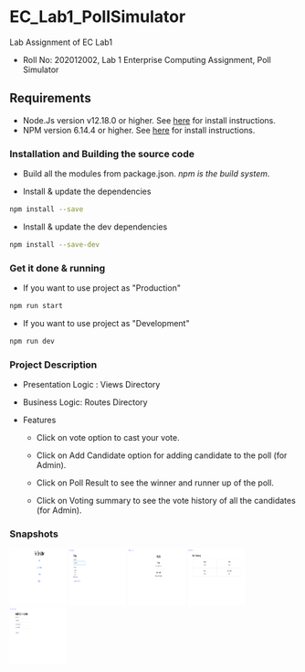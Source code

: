 # EC_Lab1_PollSimulator

Lab Assignment of EC Lab1

-   Roll No: 202012002, Lab 1 Enterprise Computing Assignment, Poll Simulator

## Requirements

-   Node.Js version v12.18.0 or higher. See [here](https://nodejs.org/en/download/) for install instructions.
-   NPM version 6.14.4 or higher. See [here](https://www.npmjs.com/get-npm) for install instructions.

### Installation and Building the source code

-   Build all the modules from package.json. _npm is the build system_.

-   Install & update the dependencies

```sh
npm install --save
```

-   Install & update the dev dependencies

```sh
npm install --save-dev
```

### Get it done & running

-   If you want to use project as "Production"

```sh
npm run start
```

-   If you want to use project as "Development"

```sh
npm run dev
```

### Project Description

-   Presentation Logic : Views Directory
-   Business Logic: Routes Directory

-   Features

    -   Click on vote option to cast your vote.

    -   Click on Add Candidate option for adding candidate to the poll (for Admin).

    -   Click on Poll Result to see the winner and runner up of the poll.

    -   Click on Voting summary to see the vote history of all the candidates (for Admin).

### Snapshots 
<img src="/SnapShots/Home.png" alt="Vote" style="height: 100px; width:100px;"/>
<img src="/SnapShots/Vote.png" alt="Vote" style="height: 100px; width:100px;"/>
<img src="/SnapShots/Result.png" alt="Vote" style="height: 100px; width:100px;"/>
<img src="/SnapShots/Vote Summary.png" alt="Vote" style="height: 100px; width:100px;"/>
<img src="/SnapShots/Add Candidate.png" alt="Vote" style="height: 100px; width:100px;"/>


